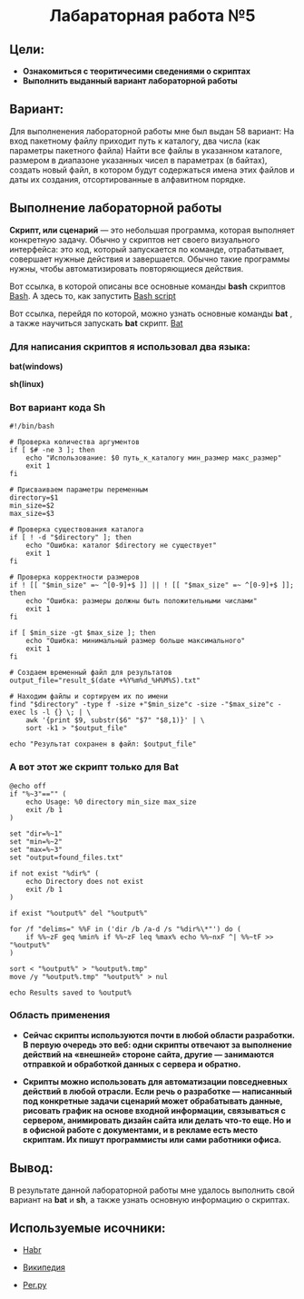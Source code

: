 <h1 align="center">Лабараторная работа №5</h1>

## Цели:

* **Ознакомиться с теоритичесими сведениями о скриптах** 
* **Выполнить выданный вариант лабораторной работы**

## Вариант:
Для выполненения лабораторной работы мне был выдан 58 вариант: 
На вход пакетному файлу приходит путь к каталогу, два числа (как параметры пакетного файла) Найти все файлы в указанном каталоге, размером в диапазоне указанных чисел в параметрах (в байтах), создать новый файл, в котором будут содержаться имена этих файлов и даты их создания, отсортированные в алфавитном порядке.


## Выполнение лабораторной работы


**Скрипт, или сценарий** — это небольшая программа, которая выполняет конкретную задачу. Обычно у скриптов нет своего визуального интерфейса: это код, который запускается по команде, отрабатывает, совершает нужные действия и завершается. Обычно такие программы нужны, чтобы автоматизировать повторяющиеся действия.

Вот ссылка, в которой описаны все основные команды **bash** скриптов <a href="https://devhints.io/bash">Bash</a>. А здесь то, как запустить <a href="https://wiki.merionet.ru/articles/kak-zapustit-bash-skript-v-linux#:~:text=%D0%A7%D1%82%D0%BE%D0%B1%D1%8B%20%D0%B7%D0%B0%D0%BF%D1%83%D1%81%D1%82%D0%B8%D1%82%D1%8C%20%D1%81%D0%BA%D1%80%D0%B8%D0%BF%D1%82%20Bash%20%D0%B2,%D1%85%D0%BE%D1%82%D0%B8%D1%82%D0%B5%20%D0%B2%D1%8B%D0%BF%D0%BE%D0%BB%D0%BD%D0%B8%D1%82%D1%8C%2C%20%D1%81%20%D0%BD%D0%B5%D0%BE%D0%B1%D1%8F%D0%B7%D0%B0%D1%82%D0%B5%D0%BB%D1%8C%D0%BD%D1%8B%D0%BC%D0%B8%20%D0%B0%D1%80%D0%B3%D1%83%D0%BC%D0%B5%D0%BD%D1%82%D0%B0%D0%BC%D0%B8.&text=%D0%9A%D1%80%D0%BE%D0%BC%D0%B5%20%D1%82%D0%BE%D0%B3%D0%BE%2C%20%D0%B2%D1%8B%20%D0%BC%D0%BE%D0%B6%D0%B5%D1%82%D0%B5%20%D0%B8%D1%81%D0%BF%D0%BE%D0%BB%D1%8C%D0%B7%D0%BE%D0%B2%D0%B0%D1%82%D1%8C,%D0%B2%D0%B0%D1%88%D0%B5%D0%BC%20%D0%B4%D0%B8%D1%81%D1%82%D1%80%D0%B8%D0%B1%D1%83%D1%82%D0%B8%D0%B2%D0%B5%20%D1%83%D1%81%D1%82%D0%B0%D0%BD%D0%BE%D0%B2%D0%BB%D0%B5%D0%BD%D0%B0%20%D1%83%D1%82%D0%B8%D0%BB%D0%B8%D1%82%D0%B0%20sh%20.&text=%24%20bash%20script%20This%20is%20the%20output%20from%20your%20script!">  Bash script</a>

Вот ссылка, перейдя по которой, можно узнать основные команды **bat** , а также научиться запускать **bat** скрипт. <a href="https://help.reg.ru/support/servery-vps/oblachnyye-servery/rabota-s-serverom/kak-sozdat-bat-fayl-i-rabotat-s-nim">Bat</a>

### Для написания скриптов я использовал два языка:
**bat(windows)**

**sh(linux)**

###  Вот вариант кода Sh


```
#!/bin/bash

# Проверка количества аргументов
if [ $# -ne 3 ]; then
    echo "Использование: $0 путь_к_каталогу мин_размер макс_размер"
    exit 1
fi

# Присваиваем параметры переменным
directory=$1
min_size=$2
max_size=$3

# Проверка существования каталога
if [ ! -d "$directory" ]; then
    echo "Ошибка: каталог $directory не существует"
    exit 1
fi

# Проверка корректности размеров
if ! [[ "$min_size" =~ ^[0-9]+$ ]] || ! [[ "$max_size" =~ ^[0-9]+$ ]]; then
    echo "Ошибка: размеры должны быть положительными числами"
    exit 1
fi

if [ $min_size -gt $max_size ]; then
    echo "Ошибка: минимальный размер больше максимального"
    exit 1
fi

# Создаем временный файл для результатов
output_file="result_$(date +%Y%m%d_%H%M%S).txt"

# Находим файлы и сортируем их по имени
find "$directory" -type f -size +"$min_size"c -size -"$max_size"c -exec ls -l {} \; | \
    awk '{print $9, substr($6" "$7" "$8,1)}' | \
    sort -k1 > "$output_file"

echo "Результат сохранен в файл: $output_file"
```

### А вот  этот же скрипт только для **Bat**

```
@echo off
if "%~3"=="" (
    echo Usage: %0 directory min_size max_size
    exit /b 1
)

set "dir=%~1"
set "min=%~2"
set "max=%~3"
set "output=found_files.txt"

if not exist "%dir%" (
    echo Directory does not exist
    exit /b 1
)

if exist "%output%" del "%output%"

for /f "delims=" %%F in ('dir /b /a-d /s "%dir%\*"') do (
    if %%~zF geq %min% if %%~zF leq %max% echo %%~nxF ^| %%~tF >> "%output%"
)

sort < "%output%" > "%output%.tmp"
move /y "%output%.tmp" "%output%" > nul

echo Results saved to %output%
```
### Область применения

* **Сейчас скрипты используются почти в любой области разработки. В первую очередь это веб: одни скрипты отвечают за выполнение действий на «внешней» стороне сайта, другие — занимаются отправкой и обработкой данных с сервера и обратно.**

* **Скрипты можно использовать для автоматизации повседневных действий в любой отрасли. Если речь о разработке — написанный под конкретные задачи сценарий может обрабатывать данные, рисовать график на основе входной информации, связываться с сервером, анимировать дизайн сайта или делать что-то еще. Но и в офисной работе с документами, и в рекламе есть место скриптам. Их пишут программисты или сами работники офиса.**



## Вывод:
 В результате данной лабораторной работы мне  удалось выполнить свой вариант на **bat** и **sh**, а также 
 узнать основную информацию о скриптах.

 ## Используемые исочники:

 * <a href="https://habr.com/ru/articles/540076/">Habr</a>

 * <a href="https://ru.wikipedia.org/wiki/Bash">Википедия</a>

 * <a href="https://help.reg.ru/support/servery-vps/oblachnyye-servery/rabota-s-serverom/kak-sozdat-bat-fayl-i-rabotat-s-nim">Per.py</a>
